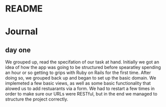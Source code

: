 # README

# Journal 
## day one
We grouped up, read the specifation of our task at hand. 
Initially we got an idea of how the app was going to be structured before spearatley spending an hour or so getting to grips with Ruby on Rails for the first time. After doing so, we grouped back up and began to set up the basic domain. We implemeted a few basic views, as well as some basic functionality that alowed us to add restuarants via a form. 
We had to restart a few times in order to make sure our URLs were RESTful, but in the end we managed to structure the project correctly.
